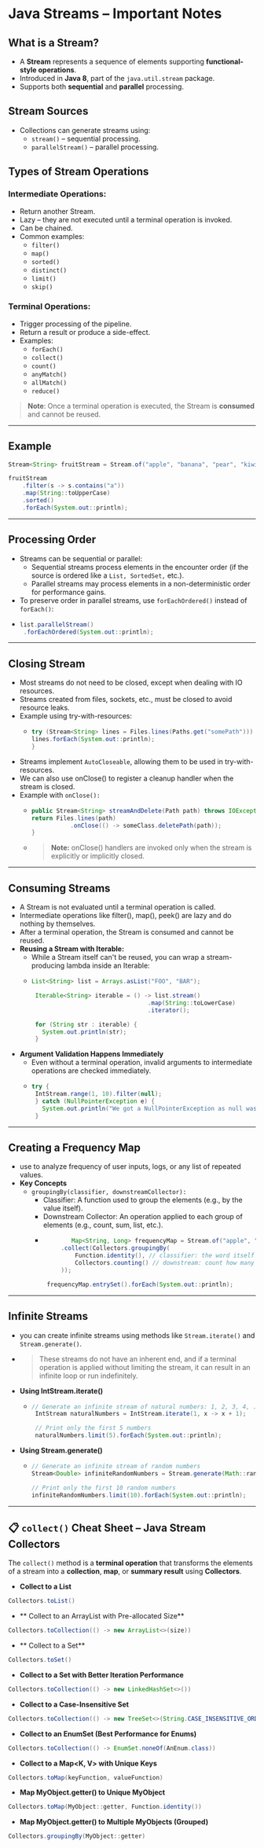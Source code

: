 # Java Streams – Important Notes

## What is a Stream?
- A **Stream** represents a sequence of elements supporting **functional-style operations**.
- Introduced in **Java 8**, part of the `java.util.stream` package.
- Supports both **sequential** and **parallel** processing.

## Stream Sources
- Collections can generate streams using:
  - `stream()` – sequential processing.
  - `parallelStream()` – parallel processing.

## Types of Stream Operations

### Intermediate Operations:
- Return another Stream.
- Lazy – they are not executed until a terminal operation is invoked.
- Can be chained.
- Common examples:
  - `filter()`
  - `map()`
  - `sorted()`
  - `distinct()`
  - `limit()`
  - `skip()`

### Terminal Operations:
- Trigger processing of the pipeline.
- Return a result or produce a side-effect.
- Examples:
  - `forEach()`
  - `collect()`
  - `count()`
  - `anyMatch()`
  - `allMatch()`
  - `reduce()`

> **Note**: Once a terminal operation is executed, the Stream is **consumed** and cannot be reused.

---

## Example

```java
Stream<String> fruitStream = Stream.of("apple", "banana", "pear", "kiwi", "orange");

fruitStream
    .filter(s -> s.contains("a"))
    .map(String::toUpperCase)
    .sorted()
    .forEach(System.out::println);
```
---

## Processing Order
 - Streams can be sequential or parallel:
   - Sequential streams process elements in the encounter order (if the source is ordered like a ```List, SortedSet,``` etc.).
   - Parallel streams may process elements in a non-deterministic order for performance gains.
 - To preserve order in parallel streams, use ```forEachOrdered()``` instead of ```forEach()```:
 - ```java
   list.parallelStream()
    .forEachOrdered(System.out::println);
   ```
--- 

## Closing Stream
 - Most streams do not need to be closed, except when dealing with IO resources.
 - Streams created from files, sockets, etc., must be closed to avoid resource leaks.
 - Example using try-with-resources:
   - ```java
     try (Stream<String> lines = Files.lines(Paths.get("somePath"))) {
     lines.forEach(System.out::println);
     }
     ```
 - Streams implement ```AutoCloseable```, allowing them to be used in try-with-resources.
 - We can also use onClose() to register a cleanup handler when the stream is closed.
 - Example with ```onClose():```
   - ```java
     public Stream<String> streamAndDelete(Path path) throws IOException {
     return Files.lines(path)
                .onClose(() -> someClass.deletePath(path));
     }
     ```
   - > **Note:** onClose() handlers are invoked only when the stream is explicitly or implicitly closed.

---

## Consuming Streams
 - A Stream is not evaluated until a terminal operation is called.
 - Intermediate operations like filter(), map(), peek() are lazy and do nothing by themselves.
 - After a terminal operation, the Stream is consumed and cannot be reused.
 - **Reusing a Stream with Iterable:**
   - While a Stream itself can't be reused, you can wrap a stream-producing lambda inside an Iterable:
   - ```java
     List<String> list = Arrays.asList("FOO", "BAR");

      Iterable<String> iterable = () -> list.stream()
                                      .map(String::toLowerCase)
                                      .iterator();

      for (String str : iterable) {
        System.out.println(str);
      }

     ```
  - **Argument Validation Happens Immediately**
    - Even without a terminal operation, invalid arguments to intermediate operations are checked immediately.
    -  ```java
       try {
        IntStream.range(1, 10).filter(null);
        } catch (NullPointerException e) {
          System.out.println("We got a NullPointerException as null was passed as an argument to filter()");
        }

       ```
---

## Creating a Frequency Map
 - use to analyze frequency of user inputs, logs, or any list of repeated values.
 - **Key Concepts**
   - ```groupingBy(classifier, downstreamCollector):```
     - Classifier: A function used to group the elements (e.g., by the value itself).
     - Downstream Collector: An operation applied to each group of elements (e.g., count, sum, list, etc.).
     - ```java
               Map<String, Long> frequencyMap = Stream.of("apple", "orange", "banana", "apple")
            .collect(Collectors.groupingBy(
                Function.identity(), // classifier: the word itself
                Collectors.counting() // downstream: count how many times each appears
            ));

        frequencyMap.entrySet().forEach(System.out::println);
       ```
---
## Infinite Streams
 - you can create infinite streams using methods like ```Stream.iterate()``` and ```Stream.generate()```.
 - > These streams do not have an inherent end, and if a terminal operation is applied without limiting the stream, it can result in an infinite loop or run indefinitely.
 - **Using IntStream.iterate()**
   - ```java
     // Generate an infinite stream of natural numbers: 1, 2, 3, 4, ...
      IntStream naturalNumbers = IntStream.iterate(1, x -> x + 1);

      // Print only the first 5 numbers
      naturalNumbers.limit(5).forEach(System.out::println);

     ```
  - **Using Stream.generate()**
    - ```java
      // Generate an infinite stream of random numbers
      Stream<Double> infiniteRandomNumbers = Stream.generate(Math::random);

      // Print only the first 10 random numbers
      infiniteRandomNumbers.limit(10).forEach(System.out::println);

      ```
---

## 📋 `collect()` Cheat Sheet – Java Stream Collectors

The `collect()` method is a **terminal operation** that transforms the elements of a stream into a **collection**, **map**, or **summary result** using **Collectors**.

- **Collect to a List**
```java
Collectors.toList()
```

- ** Collect to an ArrayList with Pre-allocated Size**
```java
Collectors.toCollection(() -> new ArrayList<>(size))
```

- ** Collect to a Set**
```java
Collectors.toSet()
```

- **Collect to a Set with Better Iteration Performance**
```java
Collectors.toCollection(() -> new LinkedHashSet<>())
```

- **Collect to a Case-Insensitive Set<String>**
```java
Collectors.toCollection(() -> new TreeSet<>(String.CASE_INSENSITIVE_ORDER))
```

- **Collect to an EnumSet<AnEnum> (Best Performance for Enums)**
```java
Collectors.toCollection(() -> EnumSet.noneOf(AnEnum.class))
```

- **Collect to a Map<K, V> with Unique Keys**
```java
Collectors.toMap(keyFunction, valueFunction)
```

- **Map MyObject.getter() to Unique MyObject**
```java
Collectors.toMap(MyObject::getter, Function.identity())
```

- **Map MyObject.getter() to Multiple MyObjects (Grouped)**
```java
Collectors.groupingBy(MyObject::getter)
```
